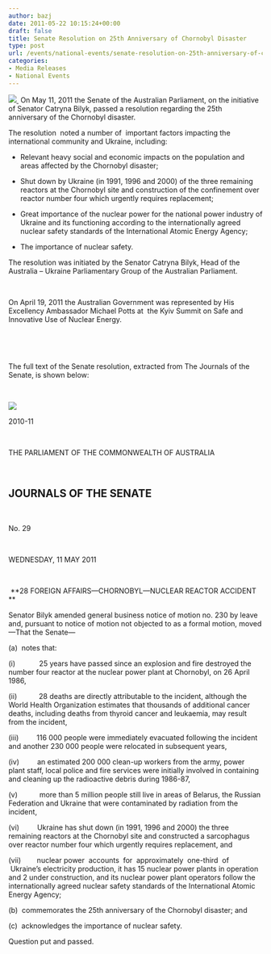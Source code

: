 ```yaml
---
author: bazj
date: 2011-05-22 10:15:24+00:00
draft: false
title: Senate Resolution on 25th Anniversary of Chornobyl Disaster
type: post
url: /events/national-events/senate-resolution-on-25th-anniversary-of-chornobyl-disaster/
categories:
- Media Releases
- National Events
---
```


[![](http://www.ozeukes.com/wp-content/uploads/2011/05/Chornobyl-25-years.jpg)
](http://www.ozeukes.com/wp-content/uploads/2011/05/Chornobyl-25-years.jpg) On May 11, 2011 the Senate of the Australian Parliament, on the initiative of Senator Catryna Bilyk, passed a resolution regarding the 25th anniversary of the Chornobyl disaster.


The resolution  noted a number of  important factors impacting the international community and Ukraine, including:




- Relevant heavy social and economic impacts on the population and areas affected by the Chornobyl disaster;




- Shut down by Ukraine (in 1991, 1996 and 2000) of the three remaining reactors at the Chornobyl site and construction of the confinement over reactor number four which urgently requires replacement;




- Great importance of the nuclear power for the national power industry of Ukraine and its functioning according to the internationally agreed nuclear safety standards of the International Atomic Energy Agency;




- The importance of nuclear safety.




The resolution was initiated by the Senator Catryna Bilyk, Head of the Australia – Ukraine Parliamentary Group of the Australian Parliament.




 




On April 19, 2011 the Australian Government was represented by His Excellency Ambassador Michael Potts at  the Kyiv Summit on Safe and Innovative Use of Nuclear Energy. 




 





﻿


The full text of the Senate resolution, extracted from The Journals of the Senate, is shown below:

 


[![](http://www.ozeukes.com/wp-content/uploads/2011/05/Senate-thumb.jpg)
](http://www.ozeukes.com/wp-content/uploads/2011/05/Senate-thumb.jpg)




2010-11




 




THE PARLIAMENT OF THE COMMONWEALTH OF AUSTRALIA




 





## **JOURNALS OF THE SENATE**




 




No. 29




 




WEDNESDAY, 11 MAY 2011




 


 **28 FOREIGN AFFAIRS—CHORNOBYL—NUCLEAR REACTOR ACCIDENT **

Senator Bilyk amended general business notice of motion no. 230 by leave and, pursuant to notice of motion not objected to as a formal motion, moved—That the Senate— 

(a)  notes that: 


(i)            25 years have passed since an explosion and fire destroyed the number four reactor at the nuclear power plant at Chornobyl, on 26 April 1986,




(ii)           28 deaths are directly attributable to the incident, although the World Health Organization estimates that thousands of additional cancer deaths, including deaths from thyroid cancer and leukaemia, may result from the incident, 




(iii)         116 000 people were immediately evacuated following the incident and another 230 000 people were relocated in subsequent years, 




(iv)         an estimated 200 000 clean-up workers from the army, power plant staff, local police and fire services were initially involved in containing and cleaning up the radioactive debris during 1986-87, 




(v)           more than 5 million people still live in areas of Belarus, the Russian Federation and Ukraine that were contaminated by radiation from the incident, 




(vi)         Ukraine has shut down (in 1991, 1996 and 2000) the three remaining reactors at the Chornobyl site and constructed a sarcophagus over reactor number four which urgently requires replacement, and 




(vii)        nuclear power  accounts  for  approximately  one-third  of  Ukraine’s electricity production, it has 15 nuclear power plants in operation and 2 under construction, and its nuclear power plant operators follow the internationally agreed nuclear safety standards of the International Atomic Energy Agency; 


(b)  commemorates the 25th anniversary of the Chornobyl disaster; and 

(c)  acknowledges the importance of nuclear safety. 

Question put and passed.
